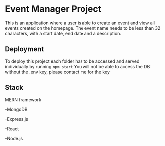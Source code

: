 # Event Manager Project

This is an application where a user is able to create an event and view all events created on the homepage.
The event name needs to be less than 32 characters, with a start date, end date and a description.


## Deployment

To deploy this project each folder has to be accessed and served individually by running `npm start`
You will not be able to access the DB without the .env key, please contact me for the key


## Stack

MERN framework

-MongoDB

-Express.js

-React

-Node.js
